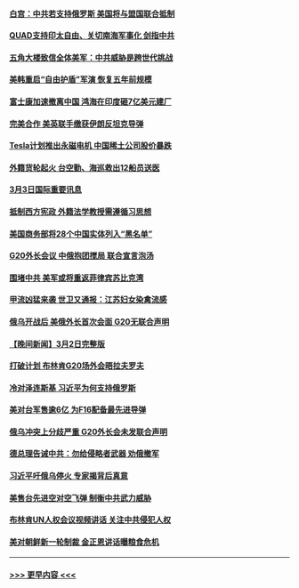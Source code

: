 #### [白宫：中共若支持俄罗斯 美国将与盟国联合抵制](../pages/prog202/a103661520.md?t=03040343) 
#### [QUAD支持印太自由、关切南海军事化 剑指中共](../pages/prog202/a103661517.md?t=03040343) 
#### [五角大楼致信全体美军：中共威胁是跨世代挑战](../pages/prog202/a103661516.md?t=03040343) 
#### [美韩重启“自由护盾”军演 恢复五年前规模](../pages/prog202/a103661521.md?t=03040343) 
#### [富士康加速撤离中国 鸿海在印度砸7亿美元建厂](../pages/prog202/a103661381.md?t=03040343) 
#### [完美合作 美英联手缴获伊朗反坦克导弹](../pages/prog202/a103661299.md?t=03040343) 
#### [Tesla计划推出永磁电机 中国稀土公司股价暴跌](../pages/prog202/a103661296.md?t=03040343) 
#### [外籍货轮起火 台空勤、海巡救出12船员送医](../pages/prog202/a103661306.md?t=03040343) 
#### [3月3日国际重要讯息](../pages/prog202/a103661304.md?t=03040343) 
#### [抵制西方宪政 外籍法学教授需遵循习思想](../pages/prog202/a103661293.md?t=03040343) 
#### [美国商务部将28个中国实体列入“黑名单”](../pages/prog202/a103661270.md?t=03040343) 
#### [G20外长会议 中俄抱团搅局 联合宣言泡汤](../pages/prog202/a103661173.md?t=03040343) 
#### [围堵中共 美军或将重返菲律宾苏比克湾](../pages/prog202/a103661152.md?t=03040343) 
#### [甲流凶猛来袭 世卫又通报：江苏妇女染禽流感](../pages/prog202/a103661158.md?t=03040343) 
#### [俄乌开战后 美俄外长首次会面 G20无联合声明](../pages/prog202/a103661150.md?t=03040343) 
#### [【晚间新闻】3月2日完整版](../pages/prog202/a103661140.md?t=03040343) 
#### [打破计划 布林肯G20场外会晤拉夫罗夫](../pages/prog202/a103661080.md?t=03040343) 
#### [冷对泽连斯基 习近平为何支持俄罗斯](../pages/prog202/a103661082.md?t=03040343) 
#### [美对台军售逾6亿 为F16配备最先进导弹](../pages/prog202/a103661083.md?t=03040343) 
#### [俄乌冲突上分歧严重 G20外长会未发联合声明](../pages/prog202/a103661079.md?t=03040343) 
#### [德总理告诫中共：勿给侵略者武器 劝俄撤军](../pages/prog202/a103661081.md?t=03040343) 
#### [习近平吁俄乌停火 专家揭背后真意](../pages/prog202/a103660587.md?t=03040343) 
#### [美售台先进空对空飞弹 制衡中共武力威胁](../pages/prog202/a103660831.md?t=03040343) 
#### [布林肯UN人权会议视频讲话 关注中共侵犯人权](../pages/prog202/a103660832.md?t=03040343) 
#### [美对朝鲜新一轮制裁  金正恩讲话曝粮食危机](../pages/prog202/a103660834.md?t=03040343) 

----
#### [ >>> 更早内容 <<< ](../indexes/prog202-earlier.md)
